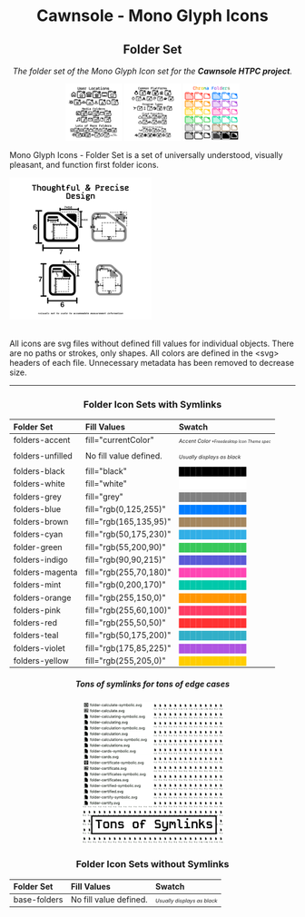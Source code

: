 <center>

# Cawnsole - Mono Glyph Icons
## Folder Set

<break>

*The folder set of the Mono Glyph Icon set for the **Cawnsole HTPC project**.*

<span>

<img src="previews/preview-0.png" alt="Preview" width="100px">

<img src="previews/preview-1.png" alt="Preview" width="100px">

<img src="previews/preview-2.png" alt="Preview" width="100px">

</span>
</center>

Mono Glyph Icons - Folder Set is a set of universally understood, visually pleasant, and function first folder icons.

<img src="previews/preview-design.png" alt="Preview" width="250px">

<br> 

<br>

All icons are svg files without defined fill values for individual objects. There are no paths or strokes, only shapes. All colors are defined in the \<svg> headers of each file. Unnecessary metadata has been removed to decrease size.

<hr>

<center>

### Folder Icon Sets with Symlinks

| Folder Set		| Fill Values				| Swatch      |		
|:----------|:----------|:----------|
| folders-accent	| fill="currentColor" 		|  <span style="font-size:0.65em">*Accent Color</span><span style="font-size:0.5em"> \*Freedesktop Icon Theme spec*</span>
|||
| folders-unfilled	| No fill value defined.	| <span style="font-size:0.65em">*Usually displays as black*</span>
|||
| folders-black		| fill="black"				|  <span style="color:black;">████████████</span> |
| folders-white		| fill="white"				| <span style="color:white;">████████████</span> |
| folders-grey		| fill="grey"				| <span style="color:grey;">████████████</span> |
| folders-blue		| fill="rgb(0,125,255)"		| <span style="color:rgb(0,125,255);">████████████</span> |
| folders-brown		| fill="rgb(165,135,95)"	| <span style="color:rgb(165,135,95);">████████████</span> |
| folders-cyan		| fill="rgb(50,175,230)"	| <span style="color:rgb(50,175,230);">████████████</span> |
| folder-green		| fill="rgb(55,200,90)"		| <span style="color:rgb(55,200,90);">████████████</span> |
| folders-indigo	| fill="rgb(90,90,215)"		| <span style="color:rgb(90,90,215);">████████████</span> |
| folders-magenta	| fill="rgb(255,70,180)"	| <span style="color:rgb(255,70,180);">████████████</span> |
| folders-mint		| fill="rgb(0,200,170)"		| <span style="color:rgb(0,200,170);">████████████</span> |
| folders-orange	| fill="rgb(255,150,0)"		| <span style="color:rgb(255,150,0);">████████████</span> |
| folders-pink		| fill="rgb(255,60,100)"	| <span style="color:rgb(255,60,100);">████████████</span> |
| folders-red		| fill="rgb(255,50,50)"		| <span style="color:rgb(255,50,50);">████████████</span> |
| folders-teal		| fill="rgb(50,175,200)"	| <span style="color:rgb(50,175,200);">████████████</span> |
| folders-violet	| fill="rgb(175,85,225)"	| <span style="color:rgb(175,85,225);">████████████</span> |
| folders-yellow	| fill="rgb(255,205,0)"		| <span style="color:rgb(255,205,0);">████████████</span> |

##### *Tons of symlinks for tons of edge cases*

<img src="previews/preview-symlink.png" alt="Preview" width="250px">

### Folder Icon Sets without Symlinks

| Folder Set		| Fill Values				| Swatch      |		
|:----------|:----------|:----------|
| base-folders	| No fill value defined.	| <span style="font-size:0.65em">*Usually displays as black*</span>

</center>
